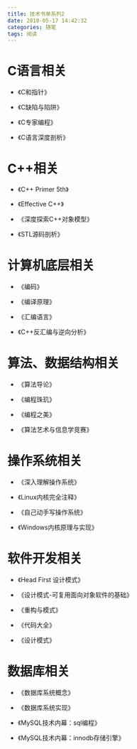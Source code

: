 ```yaml
---
title: 技术书单系列2
date: 2018-05-17 14:42:32
categories: 随笔
tags: 阅读
---
```

# C语言相关

- 《C和指针》

- 《C缺陷与陷阱》

- 《C专家编程》

- 《C语言深度剖析》

# C++相关

- 《C++ Primer 5th》

- 《Effective C++》

- 《深度探索C++对象模型》

- 《STL源码剖析》

# 计算机底层相关

- 《编码》

- 《编译原理》

- 《汇编语言》

- 《C++反汇编与逆向分析》

# 算法、数据结构相关

- 《算法导论》

- 《编程珠玑》

- 《编程之美》

- 《算法艺术与信息学竞赛》

# 操作系统相关

- 《深入理解操作系统》

- 《Linux内核完全注释》

- 《自己动手写操作系统》

- 《Windows内核原理与实现》

# 软件开发相关

- 《Head First 设计模式》

- 《设计模式-可复用面向对象软件的基础》

- 《重构与模式》

- 《代码大全》

- 《设计模式》

# 数据库相关

- 《数据库系统概念》

- 《数据库系统实现》

- 《MySQL技术内幕：sql编程》

- 《MySQL技术内幕：innodb存储引擎》
